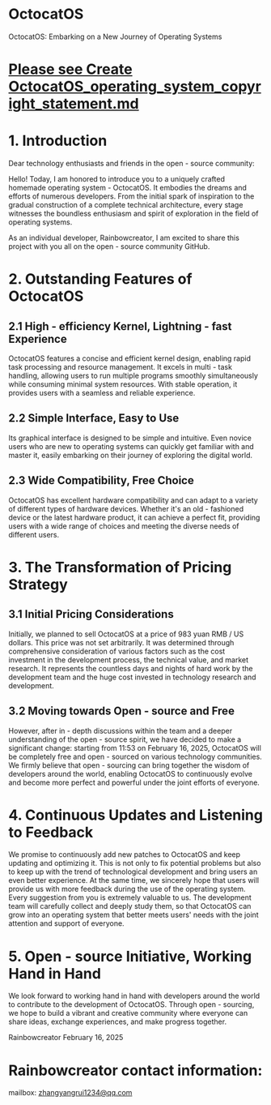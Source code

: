 # OctocatOS
OctocatOS: Embarking on a New Journey of Operating Systems

# [Please see Create OctocatOS_operating_system_copyright_statement.md](https://github.com/Rainbowcreator/OctocatOS/blob/OctocatOS/OctocatOS_operating_system_copyright_statement.md)
 
# 1. Introduction
 
Dear technology enthusiasts and friends in the open - source community:
 
Hello! Today, I am honored to introduce you to a uniquely crafted homemade operating system - OctocatOS. It embodies the dreams and efforts of numerous developers. From the initial spark of inspiration to the gradual construction of a complete technical architecture, every stage witnesses the boundless enthusiasm and spirit of exploration in the field of operating systems.
 
As an individual developer, Rainbowcreator, I am excited to share this project with you all on the open - source community GitHub.
 
# 2. Outstanding Features of OctocatOS
 

## 2.1 High - efficiency Kernel, Lightning - fast Experience
 
OctocatOS features a concise and efficient kernel design, enabling rapid task processing and resource management. It excels in multi - task handling, allowing users to run multiple programs smoothly simultaneously while consuming minimal system resources. With stable operation, it provides users with a seamless and reliable experience.
 
## 2.2 Simple Interface, Easy to Use
 
Its graphical interface is designed to be simple and intuitive. Even novice users who are new to operating systems can quickly get familiar with and master it, easily embarking on their journey of exploring the digital world.
 
## 2.3 Wide Compatibility, Free Choice
 
OctocatOS has excellent hardware compatibility and can adapt to a variety of different types of hardware devices. Whether it's an old - fashioned device or the latest hardware product, it can achieve a perfect fit, providing users with a wide range of choices and meeting the diverse needs of different users.
 
# 3. The Transformation of Pricing Strategy
 
## 3.1 Initial Pricing Considerations
 
Initially, we planned to sell OctocatOS at a price of 983 yuan RMB / US dollars. This price was not set arbitrarily. It was determined through comprehensive consideration of various factors such as the cost investment in the development process, the technical value, and market research. It represents the countless days and nights of hard work by the development team and the huge cost invested in technology research and development.
 
## 3.2 Moving towards Open - source and Free
 
However, after in - depth discussions within the team and a deeper understanding of the open - source spirit, we have decided to make a significant change: starting from 11:53 on February 16, 2025, OctocatOS will be completely free and open - sourced on various technology communities. We firmly believe that open - sourcing can bring together the wisdom of developers around the world, enabling OctocatOS to continuously evolve and become more perfect and powerful under the joint efforts of everyone.
 
# 4. Continuous Updates and Listening to Feedback
 
We promise to continuously add new patches to OctocatOS and keep updating and optimizing it. This is not only to fix potential problems but also to keep up with the trend of technological development and bring users an even better experience. At the same time, we sincerely hope that users will provide us with more feedback during the use of the operating system. Every suggestion from you is extremely valuable to us. The development team will carefully collect and deeply study them, so that OctocatOS can grow into an operating system that better meets users' needs with the joint attention and support of everyone.
 
# 5. Open - source Initiative, Working Hand in Hand
 
We look forward to working hand in hand with developers around the world to contribute to the development of OctocatOS. Through open - sourcing, we hope to build a vibrant and creative community where everyone can share ideas, exchange experiences, and make progress together.
 
Rainbowcreator
February 16, 2025
# Rainbowcreator contact information:
mailbox: zhangyangrui1234@qq.com
